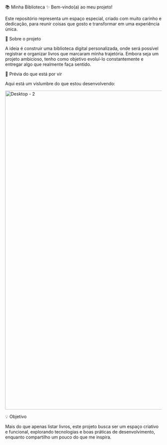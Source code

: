 📚 Minha Biblioteca
✨ Bem-vindo(a) ao meu projeto!

Este repositório representa um espaço especial, criado com muito carinho e dedicação, para reunir coisas que gosto e transformar em uma experiência única.

🌟 Sobre o projeto

A ideia é construir uma biblioteca digital personalizada, onde será possível registrar e organizar livros que marcaram minha trajetória. Embora seja um projeto ambicioso, tenho como objetivo evoluí-lo constantemente e entregar algo que realmente faça sentido.

👀 Prévia do que está por vir

Aqui está um vislumbre do que estou desenvolvendo:

<img width="1440" height="1024" alt="Desktop - 2" src="https://github.com/user-attachments/assets/8e46f2d0-0095-4ee2-b40b-556ca7f147a5" />



💡 Objetivo

Mais do que apenas listar livros, este projeto busca ser um espaço criativo e funcional, explorando tecnologias e boas práticas de desenvolvimento, enquanto compartilho um pouco do que me inspira.
